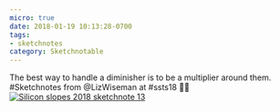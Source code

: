 ```yaml
---
micro: true
date: 2018-01-19 10:13:28-0700
tags:
- sketchnotes
category: Sketchnotable
---
```


The best way to handle a diminisher is to be a multiplier around them. #Sketchnotes from @LizWiseman at #ssts18 ✍🏼 [![Silicon slopes 2018 sketchnote 13](/uploads/2018/f4d146751e.jpg)](/uploads/2018/f4d146751e.jpg)